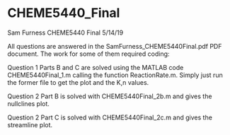 # CHEME5440_Final

Sam Furness
CHEME5440 Final
5/14/19

All questions are answered in the SamFurness_CHEME5440Final.pdf PDF document. The work for some of them required coding:

Question 1 Parts B and C are solved using the MATLAB code CHEME5440Final_1.m calling the function ReactionRate.m. Simply just run the former file to get the plot and the K,n values.

Question 2 Part B is solved with CHEME5440Final_2b.m and gives the nullclines plot.

Question 2 Part C  is solved with CHEME5440Final_2c.m and gives the streamline plot.



